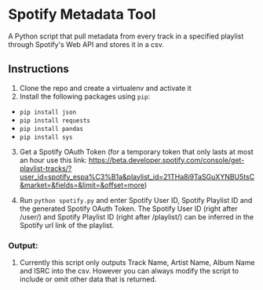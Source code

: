 # Spotify Metadata Tool
A Python script that pull metadata from every track in a specified playlist through Spotify's Web API and stores it in a csv.

## Instructions
1. Clone the repo and create a virtualenv and activate it
2. Install the following packages using `pip`:
  - `pip install json`
  - `pip install requests` 
  - `pip install pandas`
  - `pip install sys` 
  
3. Get a Spotify OAuth Token (for a temporary token that only lasts at most an hour use this link: https://beta.developer.spotify.com/console/get-playlist-tracks/?user_id=spotify_espa%C3%B1a&playlist_id=21THa8j9TaSGuXYNBU5tsC&market=&fields=&limit=&offset=more)

4. Run `python spotify.py` and enter Spotify User ID, Spotify Playlist ID and the generated Spotify OAuth Token. The Spotify User ID (right after /user/) and Spotify Playlist ID (right after /playlist/) can be inferred in the Spotify url link of the playlist.

### Output:
1. Currently this script only outputs Track Name, Artist Name, Album Name and ISRC into the csv. However you can always modify the script to include or omit other data that is returned.
